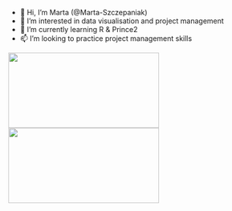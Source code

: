 - 👋 Hi, I’m Marta (@Marta-Szczepaniak)
- 👀 I’m interested in data visualisation and project management
- 🌱 I’m currently learning R & Prince2
- 📫 I’m looking to practice project management skills
<!--START_SECTION:badges-->
<!--END_SECTION:badges-->
<!---
Marta-Szczepaniak/Marta-Szczepaniak is a ✨ special ✨ repository because its `README.md` (this file) appears on your GitHub profile.
You can click the Preview link to take a look at your changes.
--->
<img src="https://github.com/Marta-Szczepaniak/Marta-Szczepaniak/assets/140078920/9796390c-9d4c-4e98-baa6-6e93e17e6cf2" width="300" height="150">
<!---![statement-of-accomplishmentIntroduction2R](https://github.com/Marta-Szczepaniak/Marta-Szczepaniak/assets/140078920/9796390c-9d4c-4e98-baa6-6e93e17e6cf2)--->
<img src="[https://github.com/Marta-Szczepaniak/Marta-Szczepaniak/assets/140078920/9796390c-9d4c-4e98-baa6-6e93e17e6cf2](https://github.com/Marta-Szczepaniak/Marta-Szczepaniak/assets/140078920/704f2ad6-bf71-4b89-9219-3d6d041d3091)" width="300" height="150">
<!---![project-planning-control-ppc-foundation](https://github.com/Marta-Szczepaniak/Marta-Szczepaniak/assets/140078920/704f2ad6-bf71-4b89-9219-3d6d041d3091)--->
